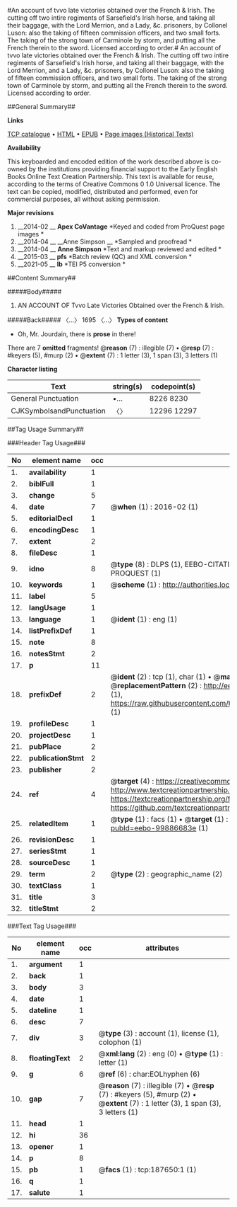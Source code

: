 #An account of tvvo late victories obtained over the French & Irish. The cutting off two intire regiments of Sarsefield's Irish horse, and taking all their baggage, with the Lord Merrion, and a Lady, &c. prisoners, by Collonel Luson: also the taking of fifteen commission officers, and two small forts. The taking of the strong town of Carminole by storm, and putting all the French therein to the sword. Licensed according to order.#
An account of tvvo late victories obtained over the French & Irish. The cutting off two intire regiments of Sarsefield's Irish horse, and taking all their baggage, with the Lord Merrion, and a Lady, &c. prisoners, by Collonel Luson: also the taking of fifteen commission officers, and two small forts. The taking of the strong town of Carminole by storm, and putting all the French therein to the sword. Licensed according to order.

##General Summary##

**Links**

[TCP catalogue](http://www.ota.ox.ac.uk/tcp/)  • 
[HTML](http://tei.it.ox.ac.uk/tcp/Texts-HTML/free/B16/B16646.html)  • 
[EPUB](http://tei.it.ox.ac.uk/tcp/Texts-EPUB/free/B16/B16646.epub) • 
[Page images (Historical Texts)](https://historicaltexts.jisc.ac.uk/eebo-99886683e)

**Availability**

This keyboarded and encoded edition of the work described above is co-owned by the
    institutions providing financial support to the Early English Books Online Text Creation
    Partnership. This text is available for reuse, according to the terms of  Creative Commons 0 1.0 Universal
    licence. The text can be copied, modified, distributed and performed, even for commercial
    purposes, all without asking permission.

**Major revisions**

1. __2014-02 __ __Apex CoVantage__ *Keyed and coded from ProQuest page images *
1. __2014-04 __ __Anne Simpson __ *Sampled and proofread *
1. __2014-04 __ __Anne Simpson__ *Text and markup reviewed and edited *
1. __2015-03 __ __pfs__ *Batch review (QC) and XML conversion *
1. __2021-05 __ __lb__ *TEI P5 conversion *

##Content Summary##

#####Body#####

1. AN ACCOUNT OF Tvvo Late Victories Obtained over the French & Irish.

#####Back#####
〈…〉 1695 〈…〉
**Types of content**

  * Oh, Mr. Jourdain, there is **prose** in there!

There are 7 **omitted** fragments! 
 @__reason__ (7) : illegible (7)  •  @__resp__ (7) : #keyers (5), #murp (2)  •  @__extent__ (7) : 1 letter (3), 1 span (3), 3 letters (1)

**Character listing**


|Text|string(s)|codepoint(s)|
|---|---|---|
|General Punctuation|•…|8226 8230|
|CJKSymbolsandPunctuation|〈〉|12296 12297|

##Tag Usage Summary##

###Header Tag Usage###

|No|element name|occ|attributes|
|---|---|---|---|
|1.|__availability__|1||
|2.|__biblFull__|1||
|3.|__change__|5||
|4.|__date__|7| @__when__ (1) : 2016-02 (1)|
|5.|__editorialDecl__|1||
|6.|__encodingDesc__|1||
|7.|__extent__|2||
|8.|__fileDesc__|1||
|9.|__idno__|8| @__type__ (8) : DLPS (1), EEBO-CITATION (1), VID (1), EEBO-PROQUEST (1), STC (3), PROQUEST (1)|
|10.|__keywords__|1| @__scheme__ (1) : http://authorities.loc.gov/ (1)|
|11.|__label__|5||
|12.|__langUsage__|1||
|13.|__language__|1| @__ident__ (1) : eng (1)|
|14.|__listPrefixDef__|1||
|15.|__note__|8||
|16.|__notesStmt__|2||
|17.|__p__|11||
|18.|__prefixDef__|2| @__ident__ (2) : tcp (1), char (1)  •  @__matchPattern__ (2) : ([0-9\-]+):([0-9IVX]+) (1), (.+) (1)  •  @__replacementPattern__ (2) : http://eebo.chadwyck.com/downloadtiff?vid=$1&page=$2 (1), https://raw.githubusercontent.com/textcreationpartnership/Texts/master/tcpchars.xml#$1 (1)|
|19.|__profileDesc__|1||
|20.|__projectDesc__|1||
|21.|__pubPlace__|2||
|22.|__publicationStmt__|2||
|23.|__publisher__|2||
|24.|__ref__|4| @__target__ (4) : https://creativecommons.org/publicdomain/zero/1.0/ (1), http://www.textcreationpartnership.org/docs/. (1), https://textcreationpartnership.org/faq/#faq05 (1), https://github.com/textcreationpartnership (1)|
|25.|__relatedItem__|1| @__type__ (1) : facs (1)  •  @__target__ (1) : https://data.historicaltexts.jisc.ac.uk/view?pubId=eebo-99886683e (1)|
|26.|__revisionDesc__|1||
|27.|__seriesStmt__|1||
|28.|__sourceDesc__|1||
|29.|__term__|2| @__type__ (2) : geographic_name (2)|
|30.|__textClass__|1||
|31.|__title__|3||
|32.|__titleStmt__|2||


###Text Tag Usage###

|No|element name|occ|attributes|
|---|---|---|---|
|1.|__argument__|1||
|2.|__back__|1||
|3.|__body__|3||
|4.|__date__|1||
|5.|__dateline__|1||
|6.|__desc__|7||
|7.|__div__|3| @__type__ (3) : account (1), license (1), colophon (1)|
|8.|__floatingText__|2| @__xml:lang__ (2) : eng (0)  •  @__type__ (1) : letter (1)|
|9.|__g__|6| @__ref__ (6) : char:EOLhyphen (6)|
|10.|__gap__|7| @__reason__ (7) : illegible (7)  •  @__resp__ (7) : #keyers (5), #murp (2)  •  @__extent__ (7) : 1 letter (3), 1 span (3), 3 letters (1)|
|11.|__head__|1||
|12.|__hi__|36||
|13.|__opener__|1||
|14.|__p__|8||
|15.|__pb__|1| @__facs__ (1) : tcp:187650:1 (1)|
|16.|__q__|1||
|17.|__salute__|1||
